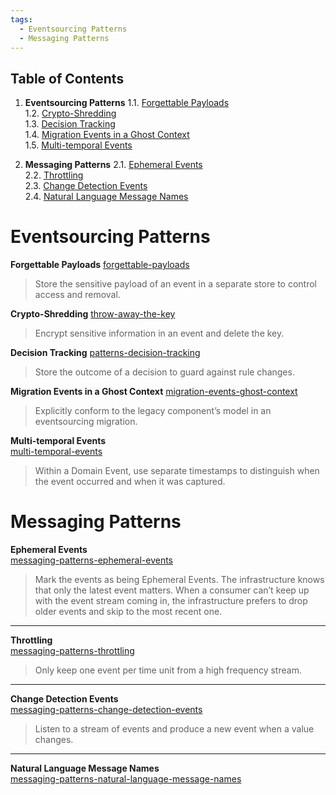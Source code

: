 ```yaml
---
tags:
  - Eventsourcing Patterns
  - Messaging Patterns
---
```


## Table of Contents

1. **Eventsourcing Patterns**
   1.1. [Forgettable Payloads](https://verraes.net/2019/05/eventsourcing-patterns-forgettable-payloads/)  
   1.2. [Crypto-Shredding](https://verraes.net/2019/05/eventsourcing-patterns-throw-away-the-key/)  
   1.3. [Decision Tracking](https://verraes.net/2019/05/eventsourcing-patterns-decision-tracking/)  
   1.4. [Migration Events in a Ghost Context](https://verraes.net/2019/06/eventsourcing-patterns-migration-events-ghost-context/)  
   1.5. [Multi-temporal Events](https://verraes.net/2022/03/multi-temporal-events/)  

2. **Messaging Patterns**
   2.1. [Ephemeral Events](https://verraes.net/2019/05/messaging-patterns-ephemeral-events/)  
   2.2. [Throttling](https://verraes.net/2019/05/messaging-patterns-throttling/)  
   2.3. [Change Detection Events](https://verraes.net/2019/05/messaging-patterns-change-detection-events/)  
   2.4. [Natural Language Message Names](https://verraes.net/2019/06/messaging-patterns-natural-language-message-names/)


# Eventsourcing Patterns

**Forgettable Payloads**
[forgettable-payloads](https://verraes.net/2019/05/eventsourcing-patterns-forgettable-payloads/)

> Store the sensitive payload of an event in a separate store to control access and removal.

**Crypto-Shredding**
[throw-away-the-key](https://verraes.net/2019/05/eventsourcing-patterns-throw-away-the-key/)

> Encrypt sensitive information in an event and delete the key.

**Decision Tracking**
[patterns-decision-tracking](https://verraes.net/2019/05/eventsourcing-patterns-decision-tracking/)

> Store the outcome of a decision to guard against rule changes.

**Migration Events in a Ghost Context**
[migration-events-ghost-context](https://verraes.net/2019/06/eventsourcing-patterns-migration-events-ghost-context/)

> Explicitly conform to the legacy component’s model in an eventsourcing migration.

**Multi-temporal Events**  
[multi-temporal-events](https://verraes.net/2022/03/multi-temporal-events/)

> Within a Domain Event, use separate timestamps to distinguish when the event occurred and when it was captured.


# Messaging Patterns

**Ephemeral Events**  
[messaging-patterns-ephemeral-events](https://verraes.net/2019/05/messaging-patterns-ephemeral-events/)

> Mark the events as being Ephemeral Events. The infrastructure knows that only the latest event matters. When a consumer can’t keep up with the event stream coming in, the infrastructure prefers to drop older events and skip to the most recent one.

---

**Throttling**  
[messaging-patterns-throttling](https://verraes.net/2019/05/messaging-patterns-throttling/)

> Only keep one event per time unit from a high frequency stream.

---

**Change Detection Events**  
[messaging-patterns-change-detection-events](https://verraes.net/2019/05/messaging-patterns-change-detection-events/)

> Listen to a stream of events and produce a new event when a value changes.

---

**Natural Language Message Names**  
[messaging-patterns-natural-language-message-names](https://verraes.net/2019/06/messaging-patterns-natural-language-message-names/)


